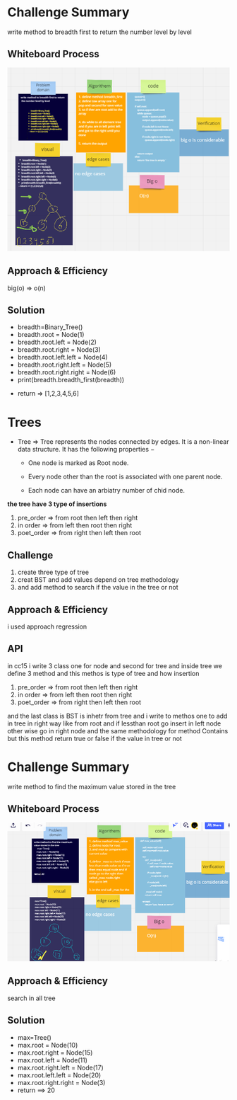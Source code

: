 <!-- ////////////////////////////////////code challenge 17////////////////////////////////////////////// -->

 # Challenge Summary
write method to breadth first to return  the number level by level
    

## Whiteboard Process
![img](code17.png)

## Approach & Efficiency
big(o) => o(n)

## Solution

*   breadth=Binary_Tree()
*   breadth.root = Node(1)
*   breadth.root.left = Node(2)
*   breadth.root.right = Node(3)
*   breadth.root.left.left = Node(4)
*   breadth.root.right.left = Node(5)
*   breadth.root.right.right = Node(6)
*   print(breadth.breadth_first(breadth))
 - return => [1,2,3,4,5,6]




























<!-- ////////////////////////////////////code challenge 15////////////////////////////////////////////// -->
# Trees
* Tree => Tree represents the nodes connected by edges. It is a non-linear data structure. It has the following properties −

    - One node is marked as Root node.

    - Every node other than the root is associated with one parent node.

    - Each node can have an arbiatry number of chid node.


**the tree have 3 type of insertions**

1. pre_order => from root then left then right 
2. in order => from left then root then right 
3. poet_order => from right then left then root 

## Challenge
1. create three type of tree
2. creat BST and add values depend on tree methodology
3. and add method to search if the value in the tree or not 


## Approach & Efficiency

i used approach regression

## API

in cc15 i write 3 class one for node and second for tree 
and inside tree we define 3 method and this methos is type of tree and how insertion 
1. pre_order => from root then left then right 
2. in order => from left then root then right 
3. poet_order => from right then left then root 

and the last class is BST is inhetr from tree 
and i write to methos one to add in tree in right way like from root and if lessthan root go insert in left node other wise go in right node and the same methodology for method Contains but this method return true or false if the value in tree or not 



<!-- ////////////////////////////////////code challenge 16////////////////////////////////////////////// -->

 # Challenge Summary
write method to find the maximum value stored in the tree
    

## Whiteboard Process
![img](code16.png)

## Approach & Efficiency
search in all tree
## Solution

* max=Tree()
* max.root = Node(10)
* max.root.right = Node(15)
* max.root.left = Node(11)
* max.root.right.left = Node(17)
* max.root.left.left = Node(20)
* max.root.right.right = Node(3)
* return ==> 20
